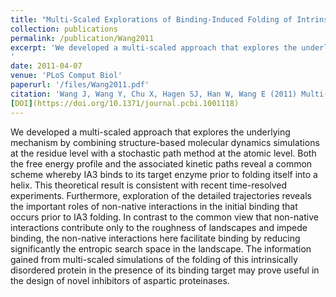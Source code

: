 ```yaml
---
title: "Multi-Scaled Explorations of Binding-Induced Folding of Intrinsically Disordered Protein Inhibitor IA3 to its Target Enzyme"
collection: publications
permalink: /publication/Wang2011
excerpt: 'We developed a multi-scaled approach that explores the underlying mechanism by combining structure-based molecular dynamics simulations at the residue level with a stochastic path method at the atomic level.
'
date: 2011-04-07
venue: 'PLoS Comput Biol'
paperurl: '/files/Wang2011.pdf'
citation: 'Wang J, Wang Y, Chu X, Hagen SJ, Han W, Wang E (2011) Multi-Scaled Explorations of Binding-Induced Folding of Intrinsically Disordered Protein Inhibitor IA3 to its Target Enzyme. PLoS Comput Biol 7(4): e1001118.' 
[DOI](https://doi.org/10.1371/journal.pcbi.1001118)
---
```

We developed a multi-scaled approach that explores the underlying mechanism by combining structure-based molecular dynamics simulations at the residue level with a stochastic path method at the atomic level. Both the free energy profile and the associated kinetic paths reveal a common scheme whereby IA3 binds to its target enzyme prior to folding itself into a helix. This theoretical result is consistent with recent time-resolved experiments. Furthermore, exploration of the detailed trajectories reveals the important roles of non-native interactions in the initial binding that occurs prior to IA3 folding. In contrast to the common view that non-native interactions contribute only to the roughness of landscapes and impede binding, the non-native interactions here facilitate binding by reducing significantly the entropic search space in the landscape. The information gained from multi-scaled simulations of the folding of this intrinsically disordered protein in the presence of its binding target may prove useful in the design of novel inhibitors of aspartic proteinases.


